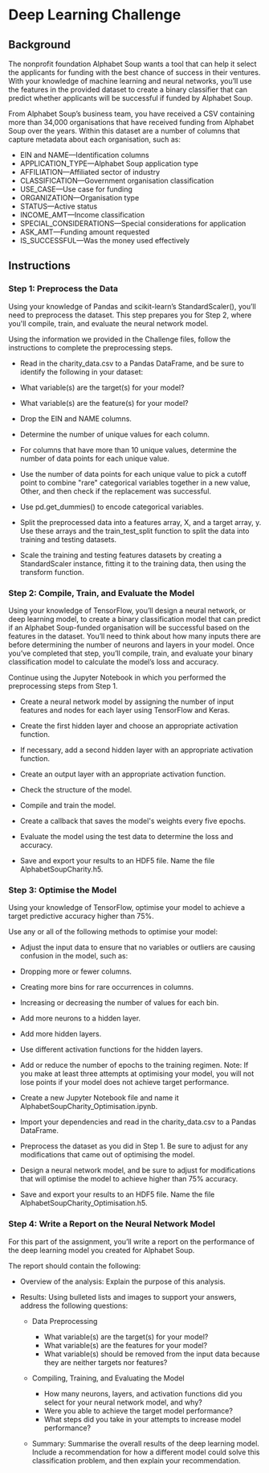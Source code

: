# Deep Learning Challenge

## Background
The nonprofit foundation Alphabet Soup wants a tool that can help it select the applicants for funding with the best chance of success in their ventures. With your knowledge of machine learning and neural networks, you’ll use the features in the provided dataset to create a binary classifier that can predict whether applicants will be successful if funded by Alphabet Soup.

From Alphabet Soup’s business team, you have received a CSV containing more than 34,000 organisations that have received funding from Alphabet Soup over the years. Within this dataset are a number of columns that capture metadata about each organisation, such as:

* EIN and NAME—Identification columns
* APPLICATION_TYPE—Alphabet Soup application type
* AFFILIATION—Affiliated sector of industry
* CLASSIFICATION—Government organisation classification
* USE_CASE—Use case for funding
* ORGANIZATION—Organisation type
* STATUS—Active status
* INCOME_AMT—Income classification
* SPECIAL_CONSIDERATIONS—Special considerations for application
* ASK_AMT—Funding amount requested
* IS_SUCCESSFUL—Was the money used effectively

## Instructions

### Step 1: Preprocess the Data
Using your knowledge of Pandas and scikit-learn’s StandardScaler(), you’ll need to preprocess the dataset. This step prepares you for Step 2, where you'll compile, train, and evaluate the neural network model.

Using the information we provided in the Challenge files, follow the instructions to complete the preprocessing steps.

* Read in the charity_data.csv to a Pandas DataFrame, and be sure to identify the following in your dataset:

* What variable(s) are the target(s) for your model?
* What variable(s) are the feature(s) for your model?
* Drop the EIN and NAME columns.

* Determine the number of unique values for each column.

* For columns that have more than 10 unique values, determine the number of data points for each unique value.

* Use the number of data points for each unique value to pick a cutoff point to combine "rare" categorical variables together in a new value, Other, and then check if the replacement was successful.

* Use pd.get_dummies() to encode categorical variables.

* Split the preprocessed data into a features array, X, and a target array, y. Use these arrays and the train_test_split function to split the data into training and testing datasets.

* Scale the training and testing features datasets by creating a StandardScaler instance, fitting it to the training data, then using the transform function.


### Step 2: Compile, Train, and Evaluate the Model
Using your knowledge of TensorFlow, you’ll design a neural network, or deep learning model, to create a binary classification model that can predict if an Alphabet Soup-funded organisation will be successful based on the features in the dataset. You’ll need to think about how many inputs there are before determining the number of neurons and layers in your model. Once you’ve completed that step, you’ll compile, train, and evaluate your binary classification model to calculate the model’s loss and accuracy.

Continue using the Jupyter Notebook in which you performed the preprocessing steps from Step 1.

* Create a neural network model by assigning the number of input features and nodes for each layer using TensorFlow and Keras.

* Create the first hidden layer and choose an appropriate activation function.

* If necessary, add a second hidden layer with an appropriate activation function.

* Create an output layer with an appropriate activation function.

* Check the structure of the model.

* Compile and train the model.

* Create a callback that saves the model's weights every five epochs.

* Evaluate the model using the test data to determine the loss and accuracy.

* Save and export your results to an HDF5 file. Name the file AlphabetSoupCharity.h5.


### Step 3: Optimise the Model
Using your knowledge of TensorFlow, optimise your model to achieve a target predictive accuracy higher than 75%.

Use any or all of the following methods to optimise your model:

* Adjust the input data to ensure that no variables or outliers are causing confusion in the model, such as:
* Dropping more or fewer columns.
* Creating more bins for rare occurrences in columns.
* Increasing or decreasing the number of values for each bin.
* Add more neurons to a hidden layer.
* Add more hidden layers.
* Use different activation functions for the hidden layers.
* Add or reduce the number of epochs to the training regimen.
Note: If you make at least three attempts at optimising your model, you will not lose points if your model does not achieve target performance.

* Create a new Jupyter Notebook file and name it AlphabetSoupCharity_Optimisation.ipynb.

* Import your dependencies and read in the charity_data.csv to a Pandas DataFrame.

* Preprocess the dataset as you did in Step 1. Be sure to adjust for any modifications that came out of optimising the model.

* Design a neural network model, and be sure to adjust for modifications that will optimise the model to achieve higher than 75% accuracy.

* Save and export your results to an HDF5 file. Name the file AlphabetSoupCharity_Optimisation.h5.


### Step 4: Write a Report on the Neural Network Model
For this part of the assignment, you’ll write a report on the performance of the deep learning model you created for Alphabet Soup.

The report should contain the following:

* Overview of the analysis: Explain the purpose of this analysis.

* Results: Using bulleted lists and images to support your answers, address the following questions:

    * Data Preprocessing
      * What variable(s) are the target(s) for your model?
      * What variable(s) are the features for your model?
      * What variable(s) should be removed from the input data because they are neither targets nor features?
    
    * Compiling, Training, and Evaluating the Model
      * How many neurons, layers, and activation functions did you select for your neural network model, and why?
      * Were you able to achieve the target model performance?
      * What steps did you take in your attempts to increase model performance?

    * Summary: Summarise the overall results of the deep learning model. Include a recommendation for how a different model could solve this classification problem, and then explain your recommendation.




